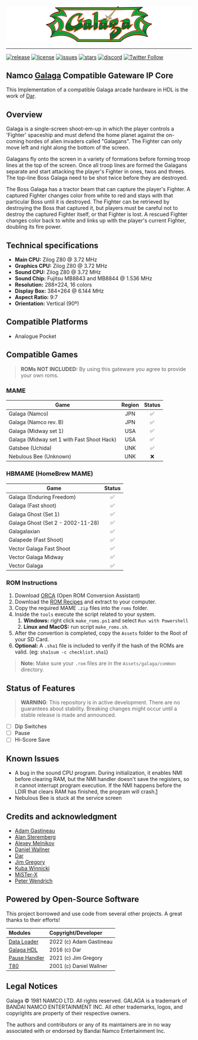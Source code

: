<picture>
    <source src="galaga-logo.png" srcset="galaga-logo.png">
    <img src="galaga-logo.png" alt="Galaga Logo">
</picture>

---

[![release](https://img.shields.io/github/release/opengateware/gateman.svg)](https://github.com/opengateware/gateman/releases)
[![license](https://img.shields.io/github/license/opengateware/gateman.svg?label=License&color=yellow)](#legal-notices)
[![issues](https://img.shields.io/github/issues/opengateware/gateman.svg?label=Issues&color=red)](https://github.com/opengateware/gateman/issues)
[![stars](https://img.shields.io/github/stars/opengateware/gateman.svg?label=Project%20Stars)](https://github.com/opengateware/gateman/stargazers)
[![discord](https://img.shields.io/discord/676418475635507210.svg?logo=discord&logoColor=white&label=Discord&color=5865F2)](https://chat.raetro.org)
[![Twitter Follow](https://img.shields.io/twitter/follow/marcusjordan?style=social)](https://twitter.com/marcusjordan)

## Namco [Galaga] Compatible Gateware IP Core

This Implementation of a compatible Galaga arcade hardware in HDL is the work of [Dar](https://sourceforge.net/projects/darfpga/).

## Overview

Galaga is a single-screen shoot-em-up in which the player controls a 'Fighter' spaceship and must defend the home planet against the on-coming hordes of alien invaders called "Galagans". The Fighter can only move left and right along the bottom of the screen.

Galagans fly onto the screen in a variety of formations before forming troop lines at the top of the screen. Once all troop lines are formed the Galagans separate and start attacking the player's Fighter in ones, twos and threes. The top-line Boss Galaga need to be shot twice before they are destroyed.

The Boss Galaga has a tractor beam that can capture the player's Fighter. A captured Fighter changes color from white to red and stays with that particular Boss until it is destroyed. The Fighter can be retrieved by destroying the Boss that captured it, but players must be careful not to destroy the captured Fighter itself, or that Fighter is lost. A rescued Fighter changes color back to white and links up with the player's current Fighter, doubling its fire power.

## Technical specifications

- **Main CPU:**     Zilog Z80 @ 3.72 MHz
- **Graphics CPU:** Zilog Z80 @ 3.72 MHz
- **Sound CPU:**    Zilog Z80 @ 3.72 MHz
- **Sound Chip:**   Fujitsu MB8843 and MB8844 @ 1.536 MHz
- **Resolution:**   288×224, 16 colors
- **Display Box:**  384×264 @ 6.144 MHz
- **Aspect Ratio:** 9:7
- **Orientation:**  Vertical (90º)

## Compatible Platforms

- Analogue Pocket

## Compatible Games

> **ROMs NOT INCLUDED:** By using this gateware you agree to provide your own roms.

### MAME

| Game                                       | Region | Status |
| ------------------------------------------ | :----: | :----: |
| Galaga (Namco)                             |  JPN   |   ✅    |
| Galaga (Namco rev. B)                      |  JPN   |   ✅    |
| Galaga (Midway set 1)                      |  USA   |   ✅    |
| Galaga (Midway set 1 with Fast Shoot Hack) |  USA   |   ✅    |
| Gatsbee (Uchida)                           |  UNK   |   ✅    |
| Nebulous Bee (Unknown)                     |  UNK   |   ❌    |

### HBMAME (HomeBrew MAME)

| Game                              | Status |
| --------------------------------- | :----: |
| Galaga (Enduring Freedom)         |   ✅    |
| Galaga (Fast shoot)               |   ✅    |
| Galaga Ghost (Set 1)              |   ✅    |
| Galaga Ghost (Set 2 - 2002-11-28) |   ✅    |
| Galagalaxian                      |   ✅    |
| Galapede (Fast Shoot)             |   ✅    |
| Vector Galaga Fast Shoot          |   ✅    |
| Vector Galaga Midway              |   ✅    |
| Vector Galaga                     |   ✅    |

### ROM Instructions

1. Download [ORCA](https://github.com/opengateware/tools-orca/releases/latest) (Open ROM Conversion Assistant)
2. Download the [ROM Recipes](https://github.com/opengateware/arcade-galaga/releases/download/0.1.0/rom-recipes_0.1.0.zip) and extract to your computer.
3. Copy the required MAME `.zip` files into the `roms` folder.
4. Inside the `tools` execute the script related to your system.
   1. **Windows:** right click `make_roms.ps1` and select `Run with Powershell`
   2. **Linux and MacOS:** run script `make_roms.sh`.
5. After the convertion is completed, copy the `Assets` folder to the Root of your SD Card.
6. **Optional:** A `.sha1` file is included to verify if the hash of the ROMs are valid. (eg: `sha1sum -c checklist.sha1`)

> **Note:** Make sure your `.rom` files are in the `Assets/galaga/common` directory.

## Status of Features

> **WARNING**: This repository is in active development. There are no guarantees about stability. Breaking changes might occur until a stable release is made and announced.

- [ ] Dip Switches
- [ ] Pause
- [ ] Hi-Score Save

## Known Issues

- A bug in the sound CPU program. During initialization, it enables NMI before clearing RAM, but the NMI handler doesn't save the
  registers, so it cannot
  interrupt program execution. If the NMI happens before the LDIR that clears RAM has
  finished, the program will crash.[1]
- Nebulous Bee is stuck at the service screen

## Credits and acknowledgment

- [Adam Gastineau](https://github.com/agg23)
- [Alan Steremberg](https://github.com/alanswx)
- [Alexey Melnikov](https://github.com/sorgelig)
- [Daniel Wallner](https://opencores.org/projects/t80)
- [Dar](https://github.com/darfpga)
- [Jim Gregory](https://github.com/JimmyStones)
- [Kuba Winnicki](https://github.com/blackwine)
- [MiSTer-X](https://github.com/MrX-8B)
- [Peter Wendrich](https://github.com/pwsoft)

## Powered by Open-Source Software

This project borrowed and use code from several other projects. A great thanks to their efforts!

| Modules         | Copyright/Developer      |
| :-------------- | :----------------------- |
| [Data Loader]   | 2022 (c) Adam Gastineau  |
| [Galaga HDL]    | 2016 (c) Dar             |
| [Pause Handler] | 2021 (c) Jim Gregory     |
| [T80]           | 2001 (c) Daniel Wallner  |

## Legal Notices

Galaga © 1981 NAMCO LTD. All rights reserved. GALAGA is a trademark of BANDAI NAMCO ENTERTAINMENT INC. All other trademarks, logos, and copyrights are property of their respective owners.

The authors and contributors or any of its maintainers are in no way associated with or endorsed by Bandai Namco Entertainment Inc.

[Data Loader]: https://github.com/agg23/analogue-pocket-utils
[Galaga HDL]: https://sourceforge.net/projects/darfpga/files/Software%20VHDL/galaga/
[T80]: https://opencores.org/projects/t80
[Pause Handler]: https://github.com/JimmyStones/Pause_MiSTer
[Galaga]: https://en.wikipedia.org/wiki/Galaga

[1]: https://github.com/mamedev/mame/blob/a32810d97465ae077ece35984a98a92abbf3462f/src/mame/drivers/galaga.cpp#L584-L587

